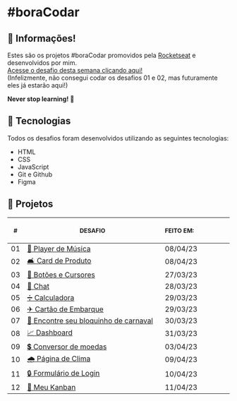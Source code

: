 # #boraCodar

## 📖 Informações!

Estes são os projetos #boraCodar promovidos pela <a href="https://www.youtube.com/@rocketseat">Rocketseat</a> e desenvolvidos por mim. <br>
<a href="https://boracodar.dev">Acesse o desafio desta semana clicando aqui!</a> <br>
(Infelizmente, não consegui codar os desafios 01 e 02, mas futuramente eles já estarão aqui!)

<strong>Never stop learning! 💭</strong>

## 🚀 Tecnologias

Todos os desafios foram desenvolvidos utilizando as seguintes tecnologias:

- HTML
- CSS
- JavaScript
- Git e Github
- Figma

## 📂 Projetos

<table>
    <thead>
        <tr>
            <th align="center">
                <img width="20" height="1"> 
                <p>
                    <small>#</small>
                </p>
            </th>
            <th align="center">
                <img width="300" height="1"> 
                <p> 
                    <small>
                        DESAFIO
                    </small>
                </p>
            </th>
            <th align="left">
                <img width="140" height="1">
                <p align="left"> 
                    <small>
                    FEITO EM:
                    </small>
                </p>
            </th>
        </tr>
    </thead>
    <tbody>
    <tr>
            <td>01</td>
            <td><a href="01">🎵 Player de Música</a></td>
            <td>08/04/23</td>
        </tr>
    <tr>
            <td>02</td>
            <td><a href="02">🛋️ Card de Produto</a></td>
            <td>08/04/23</td>
        </tr>
        <tr>
            <td>03</td>
            <td><a href="03">🔘 Botões e Cursores</a></td>
            <td>27/03/23</td>
        </tr>
        <tr>
            <td>04</td>
            <td><a href="04">💬 Chat</a></td>
            <td>28/03/23</td>
        </tr>
        <tr>
            <td>05</td>
            <td><a href="05">➗ Calculadora</a></td>
            <td>29/03/23</td>
        </tr>
        <tr>
            <td>06</td>
            <td><a href="06">✈ Cartão de Embarque</a></td>
            <td>29/03/23</td>
        </tr>
        <tr>
            <td>07</td>
            <td><a href="07">🎉 Encontre seu bloquinho de carnaval</a></td>
            <td>30/03/23</td>
        </tr>
        <tr>
            <td>08</td>
            <td><a href="08">📈 Dashboard</a></td>
            <td>31/03/23</td>
        </tr>
        <tr>
            <td>09</td>
            <td><a href="09">💲 Conversor de moedas</a></td>
            <td>03/04/23</td>
        </tr>
        <tr>
            <td>10</td>
            <td><a href="10">🌧 Página de Clima</a></td>
            <td>09/04/23</td>
        </tr>
        <tr>
            <td>11</td>
            <td><a href="11">🔒 Formulário de Login</a></td>
            <td>10/04/23</td>
        </tr>
        <tr>
            <td>12</td>
            <td><a href="12">📝 Meu Kanban</a></td>
            <td>11/04/23</td>
        </tr>
    </tbody>
</table></p>